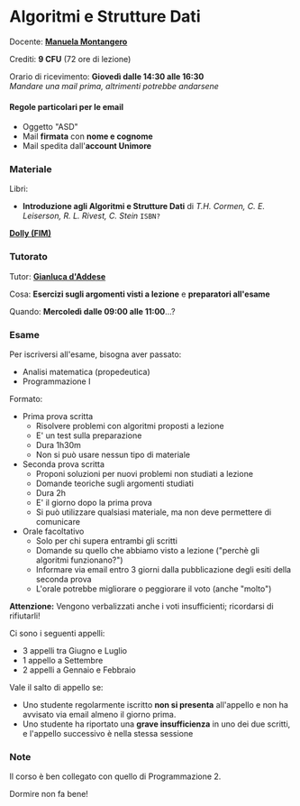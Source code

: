 # Algoritmi e Strutture Dati

Docente: [**Manuela Montangero**](mailto:manuela.montangero@unimore.it)

Crediti: **9 CFU** (72 ore di lezione)

Orario di ricevimento: **Giovedì dalle 14:30 alle 16:30**  
_Mandare una mail prima, altrimenti potrebbe andarsene_


#### Regole particolari per le email

- Oggetto "ASD"
- Mail **firmata** con **nome e cognome**
- Mail spedita dall'**account Unimore**

### Materiale

Libri:
- **Introduzione agli Algoritmi e Strutture Dati** di _T.H. Cormen, C. E. Leiserson, R. L. Rivest, C. Stein_ `ISBN?`

**[Dolly (FIM)](https://dolly.fim.unimore.it/2018/course/view.php?id=26)**

### Tutorato

Tutor: [**Gianluca d'Addese**](mailto:tutoratoalgoritmi@gmail.com)

Cosa: **Esercizi sugli argomenti visti a lezione** e **preparatori all'esame**

Quando: **Mercoledì dalle 09:00 alle 11:00**...?

### Esame

Per iscriversi all'esame, bisogna aver passato:

- Analisi matematica (propedeutica)
- Programmazione I

Formato:

- Prima prova scritta
  - Risolvere problemi con algoritmi proposti a lezione
  - E' un test sulla preparazione
  - Dura 1h30m
  - Non si può usare nessun tipo di materiale
- Seconda prova scritta
  - Proponi soluzioni per nuovi problemi non studiati a lezione
  - Domande teoriche sugli argomenti studiati
  - Dura 2h
  - E' il giorno dopo la prima prova
  - Si può utilizzare qualsiasi materiale, ma non deve permettere di comunicare
- Orale facoltativo
  - Solo per chi supera entrambi gli scritti
  - Domande su quello che abbiamo visto a lezione ("perchè gli algoritmi funzionano?")
  - Informare via email entro 3 giorni dalla pubblicazione degli esiti della seconda prova
  - L'orale potrebbe migliorare o peggiorare il voto (anche "molto")

**Attenzione:** Vengono verbalizzati anche i voti insufficienti; ricordarsi di rifiutarli!

Ci sono i seguenti appelli:

- 3 appelli tra Giugno e Luglio
- 1 appello a Settembre
- 2 appelli a Gennaio e Febbraio

Vale il salto di appello se:

- Uno studente regolarmente iscritto **non si presenta** all'appello e non ha avvisato via email almeno il giorno prima.
- Uno studente ha riportato una **grave insufficienza** in uno dei due scritti, e l'appello successivo è nella stessa sessione


### Note

Il corso è ben collegato con quello di Programmazione 2.

Dormire non fa bene!
